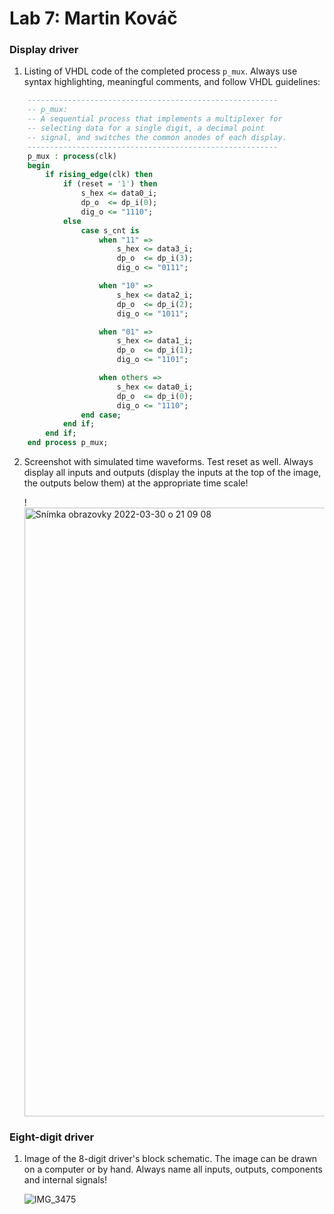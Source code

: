 # Lab 7: Martin Kováč

### Display driver

1. Listing of VHDL code of the completed process `p_mux`. Always use syntax highlighting, meaningful comments, and follow VHDL guidelines:

```vhdl
    --------------------------------------------------------
    -- p_mux:
    -- A sequential process that implements a multiplexer for
    -- selecting data for a single digit, a decimal point 
    -- signal, and switches the common anodes of each display.
    --------------------------------------------------------
    p_mux : process(clk)
    begin
        if rising_edge(clk) then
            if (reset = '1') then
                s_hex <= data0_i;
                dp_o  <= dp_i(0);
                dig_o <= "1110";
            else
                case s_cnt is
                    when "11" =>
                        s_hex <= data3_i;
                        dp_o  <= dp_i(3);
                        dig_o <= "0111";

                    when "10" =>
                        s_hex <= data2_i;
                        dp_o  <= dp_i(2);
                        dig_o <= "1011";

                    when "01" =>
                        s_hex <= data1_i;
                        dp_o  <= dp_i(1);
                        dig_o <= "1101";

                    when others =>
                        s_hex <= data0_i;
                        dp_o  <= dp_i(0);
                        dig_o <= "1110";
                end case;
            end if;
        end if;
    end process p_mux;
```

2. Screenshot with simulated time waveforms. Test reset as well. Always display all inputs and outputs (display the inputs at the top of the image, the outputs below them) at the appropriate time scale!

   !<img width="974" alt="Snímka obrazovky 2022-03-30 o 21 09 08" src="https://user-images.githubusercontent.com/99388246/160917926-10d0dec8-57ee-46eb-ab84-6df40b441dc7.png">


### Eight-digit driver

1. Image of the 8-digit driver's block schematic. The image can be drawn on a computer or by hand. Always name all inputs, outputs, components and internal signals!

   ![IMG_3475](https://user-images.githubusercontent.com/99388246/160917977-16e9cfcb-cc9f-483b-a544-90f130ea32b2.JPG)
